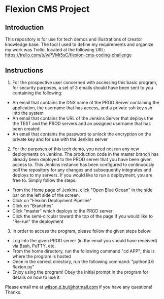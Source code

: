 # Flexion CMS Project

## Introduction
This repository is for use for tech demos and illustrations of creator knowledge base. The tool I used to define my requirements and organize my work was Trello, located at the following URL: https://trello.com/b/wPVMt5sC/flexion-cms-coding-challenge

## Instructions
1. For the prospective user concerned with accessing this basic program, for security purposes, a set of 3 emails should have been sent to you containing the following:
* An email that contains the DNS name of the PROD Server containing the application, the username that has access, and a private ssh key ssh into the system
* An email that contains the URL of the Jenkins Server that deploys the the TEST and the PROD servers and an assigned username that has been created.
* An email that contains the password to unlock the encryption on the private key and for use with the Jenkins server

2. For the purposes of this tech demo, you need not run any new deployments on Jenkins. The production code in the master branch has already been deployed to the PROD server that you have been given access to. This Jenkins instance has been configured to continuously poll the repository for any changes and subsequently integrates and deploys to my servers. If you would like to run a deployment, you are free to. Simply follow the steps:
* From the Home page of Jenkins, click "Open Blue Ocean" in the side bar on the left side of the screen.
* Click on "Flexion Deployment Pipeline"
* Click on "Branches" 
* Click "master" which deploys to the PROD server
* Click the semi-circular toward the top of the page if you would like to "Re-run" the deployment

3. In order to access the program, please follow the given steps below: 
* Log into the given PROD server (in the email you should have received) via Bash, PuTTY, etc. 
* From the home directory, run the following command "cd APP"; this is where the program is hosted
* Once in the correct directory, run the following command: "python3.6 flexion.py"
* Enjoy using the program! Obey the initial prompt in the program for details on how to use it.


Please email me at wilson.d.bui@hotmail.com if you have any questions! Thanks.